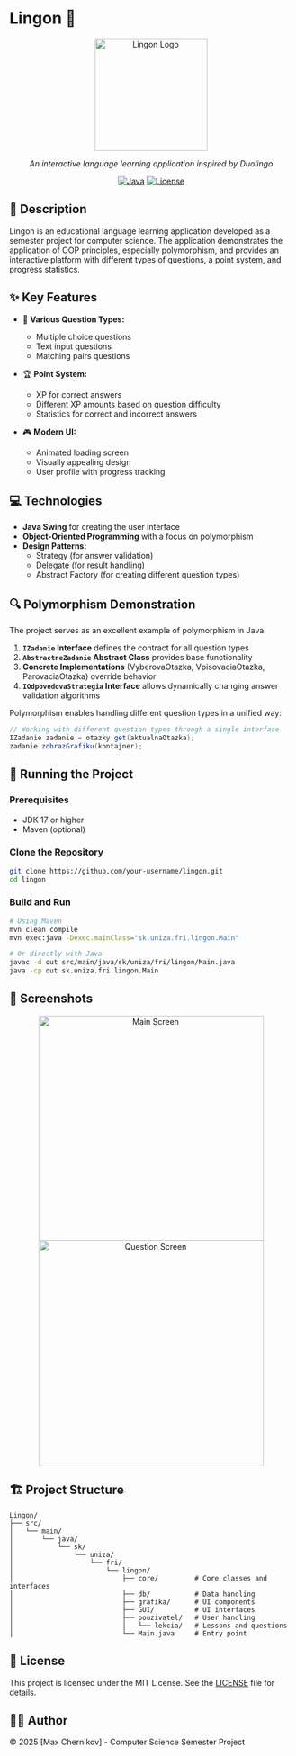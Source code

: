 # Lingon 🌱

<div align="center">
  <img src="assets/lingon_logo.png" alt="Lingon Logo" width="200"/>
  
  <p><i>An interactive language learning application inspired by Duolingo</i></p>

  [![Java](https://img.shields.io/badge/Java-17-orange.svg)](https://www.oracle.com/java/)
  [![License](https://img.shields.io/badge/license-MIT-blue.svg)](LICENSE)
</div>

## 📝 Description

Lingon is an educational language learning application developed as a semester project for computer science. The application demonstrates the application of OOP principles, especially polymorphism, and provides an interactive platform with different types of questions, a point system, and progress statistics.

## ✨ Key Features

- 🧠 **Various Question Types:**
  - Multiple choice questions
  - Text input questions
  - Matching pairs questions
  
- 🏆 **Point System:**
  - XP for correct answers
  - Different XP amounts based on question difficulty
  - Statistics for correct and incorrect answers

- 🎮 **Modern UI:**
  - Animated loading screen
  - Visually appealing design
  - User profile with progress tracking

## 💻 Technologies

- **Java Swing** for creating the user interface
- **Object-Oriented Programming** with a focus on polymorphism
- **Design Patterns:**
  - Strategy (for answer validation)
  - Delegate (for result handling)
  - Abstract Factory (for creating different question types)

## 🔍 Polymorphism Demonstration

The project serves as an excellent example of polymorphism in Java:

1. **`IZadanie` Interface** defines the contract for all question types
2. **`AbstractneZadanie` Abstract Class** provides base functionality
3. **Concrete Implementations** (VyberovaOtazka, VpisovaciaOtazka, ParovaciaOtazka) override behavior
4. **`IOdpovedovaStrategia` Interface** allows dynamically changing answer validation algorithms

Polymorphism enables handling different question types in a unified way:

```java
// Working with different question types through a single interface
IZadanie zadanie = otazky.get(aktualnaOtazka);
zadanie.zobrazGrafiku(kontajner);
```

## 🚀 Running the Project

### Prerequisites

- JDK 17 or higher
- Maven (optional)

### Clone the Repository

```bash
git clone https://github.com/your-username/lingon.git
cd lingon
```

### Build and Run

```bash
# Using Maven
mvn clean compile
mvn exec:java -Dexec.mainClass="sk.uniza.fri.lingon.Main"

# Or directly with Java
javac -d out src/main/java/sk/uniza/fri/lingon/Main.java
java -cp out sk.uniza.fri.lingon.Main
```

## 📸 Screenshots

<div align="center">
  <img src="assets/screenshot_main.png" alt="Main Screen" width="400"/>
  <img src="assets/screenshot_question.png" alt="Question Screen" width="400"/>
</div>

## 🏗️ Project Structure

```
Lingon/
├── src/
│   └── main/
│       └── java/
│           └── sk/
│               └── uniza/
│                   └── fri/
│                       └── lingon/
│                           ├── core/         # Core classes and interfaces
│                           ├── db/           # Data handling
│                           ├── grafika/      # UI components
│                           ├── GUI/          # UI interfaces
│                           ├── pouzivatel/   # User handling
│                           │   └── lekcia/   # Lessons and questions
│                           └── Main.java     # Entry point
```

## 📝 License

This project is licensed under the MIT License. See the [LICENSE](LICENSE) file for details.

## 👨‍💻 Author

© 2025 [Max Chernikov] - Computer Science Semester Project
